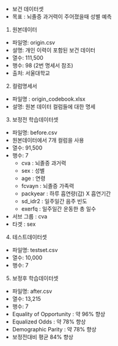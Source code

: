 - 보건 데이터셋
- 목표 : 뇌졸증 과거력이 주어졌을때 성별 예측

1. 원본데이터

- 파일명: origin.csv
- 설명: 개인 이력이 포함된 보건 데이터
- 열수: 111,500
- 행수: 98 (2번 명세서 참조)
- 출처: 서울대학교

2. 컬럼명세서

- 파일명 : origin_codebook.xlsx
- 설명: 원본 데이터 컬럼들에 대한 명세

3. 보정전 학습데이터셋

- 파일명: before.csv
- 원본데이터에서 7개 컬럼을 사용
- 열수: 91,500
- 행수: 7
	- cva : 뇌졸증 과거력
	- sex : 성별
	- age : 연령
	- fcvayn : 뇌졸증 가족력
	- packyear : 하루 흡연량(갑) X 흡연기간
	- sd_idr2 : 일주일간 음주 빈도
	- exerfq : 일주일간 운동한 총 일수
- 서브 그룹 : cva
- 타겟 : sex

4. 테스트데이터셋

- 파일명: testset.csv
- 열수: 10,000
- 행수: 7

5. 보정후 학습데이터셋

- 파일명: after.csv
- 열수: 13,215
- 행수: 7
- Equality of Opportunity : 약 96% 향상
- Equalized Odds : 약 78% 향상
- Demographic Parity : 약 78% 향상 
- 보정전대비 평균 84% 향상

